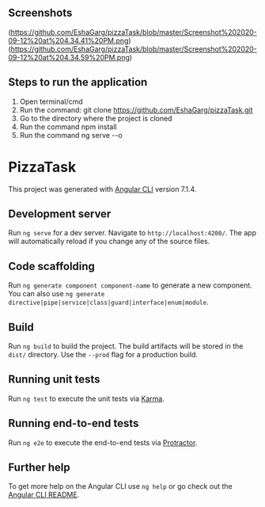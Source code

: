 ## Screenshots

(https://github.com/EshaGarg/pizzaTask/blob/master/Screenshot%202020-09-12%20at%204.34.41%20PM.png)
(https://github.com/EshaGarg/pizzaTask/blob/master/Screenshot%202020-09-12%20at%204.34.59%20PM.png)

## Steps to run the application
1) Open terminal/cmd
2) Run the command: git clone https://github.com/EshaGarg/pizzaTask.git
3) Go to the directory where the project is cloned
4) Run the command npm install
5) Run the command ng serve --o

# PizzaTask

This project was generated with [Angular CLI](https://github.com/angular/angular-cli) version 7.1.4.

## Development server

Run `ng serve` for a dev server. Navigate to `http://localhost:4200/`. The app will automatically reload if you change any of the source files.

## Code scaffolding

Run `ng generate component component-name` to generate a new component. You can also use `ng generate directive|pipe|service|class|guard|interface|enum|module`.

## Build

Run `ng build` to build the project. The build artifacts will be stored in the `dist/` directory. Use the `--prod` flag for a production build.

## Running unit tests

Run `ng test` to execute the unit tests via [Karma](https://karma-runner.github.io).

## Running end-to-end tests

Run `ng e2e` to execute the end-to-end tests via [Protractor](http://www.protractortest.org/).

## Further help

To get more help on the Angular CLI use `ng help` or go check out the [Angular CLI README](https://github.com/angular/angular-cli/blob/master/README.md).

